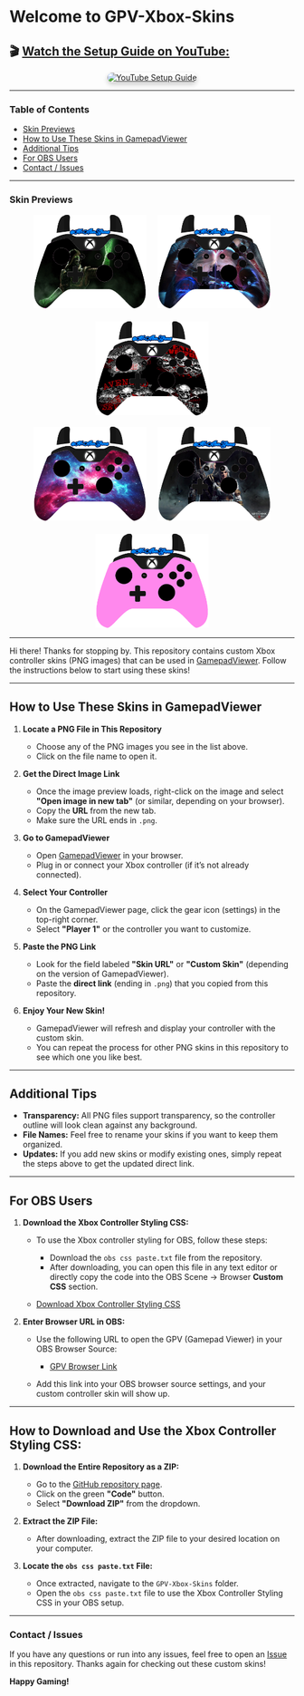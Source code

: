 # Welcome to GPV-Xbox-Skins 
<h2>🎬 <a href="https://www.youtube.com/watch?v=wio7IBKQjVY&t=167s" target="_blank">Watch the Setup Guide on YouTube:</a></h2>

<div align="center">
  <a href="https://www.youtube.com/watch?v=wio7IBKQjVY&t=167s" target="_blank">
    <img src="https://img.youtube.com/vi/wio7IBKQjVY/hqdefault.jpg" alt="YouTube Setup Guide" width="440" height="247" style="border-radius: 10px; box-shadow: 0 4px 8px rgba(0,0,0,0.2);"/>
  </a>
</div>

---


### Table of Contents
- [Skin Previews](#skin-previews)
- [How to Use These Skins in GamepadViewer](#how-to-use-these-skins-in-gamepadviewer)
- [Additional Tips](#additional-tips)
- [For OBS Users](#for-obs-users)
- [Contact / Issues](#contact--issues)

  
---

### Skin Previews

<div align="center">
  <div style="display: flex; justify-content: center; gap: 20px; flex-wrap: wrap;">
    <a href="https://github.com/AlvinKirath/GPV-Xbox-Skins/blob/main/Skins/MKX%20Ermac.png?raw=true" target="_blank">
      <img src="https://github.com/AlvinKirath/GPV-Xbox-Skins/blob/main/Skins/MKX%20Ermac.png?raw=true" width="200"/>
    </a>
    <a href="https://github.com/AlvinKirath/GPV-Xbox-Skins/blob/main/Skins/DMC4.png?raw=true" target="_blank">
      <img src="https://github.com/AlvinKirath/GPV-Xbox-Skins/blob/main/Skins/DMC4.png?raw=true" width="200"/>
    </a>
    <a href="https://github.com/AlvinKirath/GPV-Xbox-Skins/blob/main/Skins/A7X.png?raw=true" target="_blank">
      <img src="https://github.com/AlvinKirath/GPV-Xbox-Skins/blob/main/Skins/A7X.png?raw=true" width="200"/>
    </a>
  </div>
</div>

<br/>

<div align="center">
  <div style="display: flex; justify-content: center; gap: 20px; flex-wrap: wrap;">
    <a href="https://github.com/AlvinKirath/GPV-Xbox-Skins/blob/main/Skins/galaxy.png?raw=true" target="_blank">
      <img src="https://github.com/AlvinKirath/GPV-Xbox-Skins/blob/main/Skins/galaxy.png?raw=true" width="200"/>
    </a>
    <a href="https://github.com/AlvinKirath/GPV-Xbox-Skins/blob/main/Skins/TW3.png?raw=true" target="_blank">
      <img src="https://github.com/AlvinKirath/GPV-Xbox-Skins/blob/main/Skins/TW3.png?raw=true" width="200"/>
    </a>
    <a href="https://github.com/AlvinKirath/GPV-Xbox-Skins/blob/main/Skins/Light%20Pink.png?raw=true" target="_blank">
      <img src="https://github.com/AlvinKirath/GPV-Xbox-Skins/blob/main/Skins/Light%20Pink.png?raw=true" width="200"/>
    </a>
  </div>
</div>


---

Hi there! Thanks for stopping by. This repository contains custom Xbox controller skins (PNG images) that can be used in [GamepadViewer](https://gamepadviewer.com/). Follow the instructions below to start using these skins!

---

## How to Use These Skins in GamepadViewer

1. **Locate a PNG File in This Repository**  
   - Choose any of the PNG images you see in the list above.  
   - Click on the file name to open it.

2. **Get the Direct Image Link**  
   - Once the image preview loads, right-click on the image and select **"Open image in new tab"** (or similar, depending on your browser).  
   - Copy the **URL** from the new tab.  
   - Make sure the URL ends in `.png`.

3. **Go to GamepadViewer**  
   - Open [GamepadViewer](https://gamepadviewer.com/) in your browser.  
   - Plug in or connect your Xbox controller (if it’s not already connected).

4. **Select Your Controller**  
   - On the GamepadViewer page, click the gear icon (settings) in the top-right corner.  
   - Select **"Player 1"** or the controller you want to customize.

5. **Paste the PNG Link**  
   - Look for the field labeled **"Skin URL"** or **"Custom Skin"** (depending on the version of GamepadViewer).  
   - Paste the **direct link** (ending in `.png`) that you copied from this repository.

6. **Enjoy Your New Skin!**  
   - GamepadViewer will refresh and display your controller with the custom skin.  
   - You can repeat the process for other PNG skins in this repository to see which one you like best.

---

## Additional Tips

- **Transparency:** All PNG files support transparency, so the controller outline will look clean against any background.  
- **File Names:** Feel free to rename your skins if you want to keep them organized.  
- **Updates:** If you add new skins or modify existing ones, simply repeat the steps above to get the updated direct link.

---

## For OBS Users

1. **Download the Xbox Controller Styling CSS:**

   - To use the Xbox controller styling for OBS, follow these steps:
     - Download the `obs css paste.txt` file from the repository.
     - After downloading, you can open this file in any text editor or directly copy the code into the OBS Scene -> Browser **Custom CSS** section.

   - [Download Xbox Controller Styling CSS](https://github.com/AlvinKirath/GPV-Xbox-Skins/raw/main/obs%20css%20paste.txt?raw=true)

2. **Enter Browser URL in OBS:**
   - Use the following URL to open the GPV (Gamepad Viewer) in your OBS Browser Source:  
     - [GPV Browser Link](https://app.gpv.gg/?p=1)

   - Add this link into your OBS browser source settings, and your custom controller skin will show up.

---

## How to Download and Use the Xbox Controller Styling CSS:

1. **Download the Entire Repository as a ZIP:**
   - Go to the [GitHub repository page](https://github.com/AlvinKirath/GPV-Xbox-Skins).
   - Click on the green **"Code"** button.
   - Select **"Download ZIP"** from the dropdown.

2. **Extract the ZIP File:**
   - After downloading, extract the ZIP file to your desired location on your computer.

3. **Locate the `obs css paste.txt` File:**
   - Once extracted, navigate to the `GPV-Xbox-Skins` folder.
   - Open the `obs css paste.txt` file to use the Xbox Controller Styling CSS in your OBS setup.

---

### Contact / Issues

If you have any questions or run into any issues, feel free to open an [Issue](../../issues) in this repository. Thanks again for checking out these custom skins!

**Happy Gaming!**
